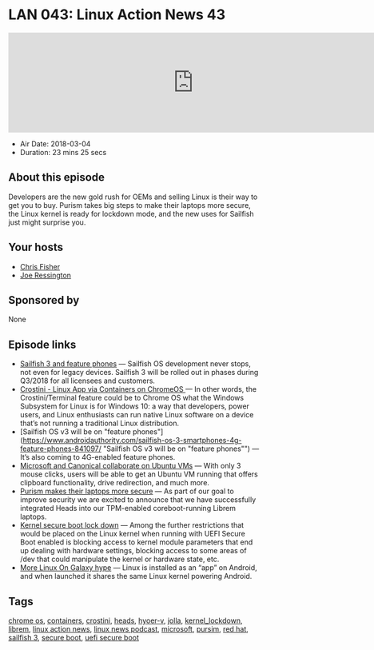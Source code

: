 # LAN 043: Linux Action News 43

<iframe src="https://player.fireside.fm/v2/DAcK9LdX+HF4Nk7cH?theme=dark" width="740" height="200" frameborder="0" scrolling="no"></iframe>

* Air Date: 2018-03-04
* Duration: 23 mins 25 secs

## About this episode

Developers are the new gold rush for OEMs and selling Linux is their way to get you to buy. Purism takes big steps to make their laptops more secure, the Linux kernel is ready for lockdown mode, and the new uses for Sailfish just might surprise you.

## Your hosts
* [Chris Fisher](https://linuxactionnews.com/hosts/chris)
* [Joe Ressington](https://linuxactionnews.com/hosts/joe)

## Sponsored by

None



## Episode links

  * [Sailfish 3 and feature phones](https://jolla.com/sailfish3/ "Sailfish 3 and feature phones") — Sailfish OS development never stops, not even for legacy devices. Sailfish 3 will be rolled out in phases during Q3/2018 for all licensees and customers.
  * [Crostini - Linux App via Containers on ChromeOS ](https://liliputing.com/2018/02/chromebooks-may-get-native-support-linux-apps-via-crostini.html "Crostini - Linux App via Containers on ChromeOS ") — In other words, the Crostini/Terminal feature could be to Chrome OS what the Windows Subsystem for Linux is for Windows 10: a way that developers, power users, and Linux enthusiasts can run native Linux software on a device that’s not running a traditional Linux distribution.
  * [Sailfish OS v3 will be on "feature phones"](https://www.androidauthority.com/sailfish-os-3-smartphones-4g-feature-phones-841097/ "Sailfish OS v3 will be on "feature phones"") — It’s also coming to 4G-enabled feature phones.
  * [Microsoft and Canonical collaborate on Ubuntu VMs](https://blogs.technet.microsoft.com/virtualization/2018/02/28/sneak-peek-taking-a-spin-with-enhanced-linux-vms/ "Microsoft and Canonical collaborate on Ubuntu VMs") — With only 3 mouse clicks, users will be able to get an Ubuntu VM running that offers clipboard functionality, drive redirection, and much more.
  * [Purism makes their laptops more secure](https://puri.sm/posts/librem-now-most-secure-laptop-under-full-user-with-tamper-evident-features/ "Purism makes their laptops more secure") — As part of our goal to improve security we are excited to announce that we have successfully integrated Heads into our TPM-enabled coreboot-running Librem laptops.
  * [Kernel secure boot lock down](https://www.phoronix.com/scan.php?page=news_item&px=UEFI-SecureBoot-Lockdown-2018 "Kernel secure boot lock down") — Among the further restrictions that would be placed on the Linux kernel when running with UEFI Secure Boot enabled is blocking access to kernel module parameters that end up dealing with hardware settings, blocking access to some areas of /dev that could manipulate the kernel or hardware state, etc.
  * [More Linux On Galaxy hype](https://www.omgubuntu.co.uk/2018/02/samsung-linux-on-galaxy-video-demo "More Linux On Galaxy hype") — Linux is installed as an “app” on Android, and when launched it shares the same Linux kernel powering Android.



## Tags

[chrome os](https://linuxactionnews.com/tags/chrome%20os), [containers](https://linuxactionnews.com/tags/containers), [crostini](https://linuxactionnews.com/tags/crostini), [heads](https://linuxactionnews.com/tags/heads), [hyoer-v](https://linuxactionnews.com/tags/hyoer-v), [jolla](https://linuxactionnews.com/tags/jolla), [kernel_lockdown](https://linuxactionnews.com/tags/kernel_lockdown), [librem](https://linuxactionnews.com/tags/librem), [linux action news](https://linuxactionnews.com/tags/linux%20action%20news), [linux news podcast](https://linuxactionnews.com/tags/linux%20news%20podcast), [microsoft](https://linuxactionnews.com/tags/microsoft), [pursim](https://linuxactionnews.com/tags/pursim), [red hat](https://linuxactionnews.com/tags/red%20hat), [sailfish 3](https://linuxactionnews.com/tags/sailfish%203), [secure boot](https://linuxactionnews.com/tags/secure%20boot), [uefi secure boot](https://linuxactionnews.com/tags/uefi%20secure%20boot)